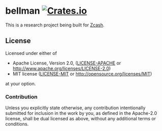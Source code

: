 # bellman [![Crates.io](https://img.shields.io/crates/v/bellman.svg)](https://crates.io/crates/bellman) #

This is a research project being built for [Zcash](https://z.cash/).

## License

Licensed under either of

 * Apache License, Version 2.0, ([LICENSE-APACHE](LICENSE-APACHE) or http://www.apache.org/licenses/LICENSE-2.0)
 * MIT license ([LICENSE-MIT](LICENSE-MIT) or http://opensource.org/licenses/MIT)

at your option.

### Contribution

Unless you explicitly state otherwise, any contribution intentionally
submitted for inclusion in the work by you, as defined in the Apache-2.0
license, shall be dual licensed as above, without any additional terms or
conditions.
